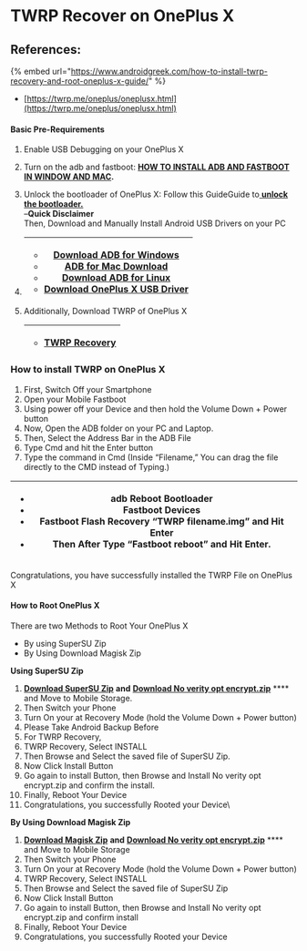 # TWRP Recover on OnePlus X

## References:

{% embed url="https://www.androidgreek.com/how-to-install-twrp-recovery-and-root-oneplus-x-guide/" %}

* [https://twrp.me/oneplus/oneplusx.html](https://twrp.me/oneplus/oneplusx.html)

#### Basic Pre-Requirements

1. Enable USB Debugging on your OnePlus X
2. Turn on the adb and fastboot: [**HOW TO INSTALL ADB AND FASTBOOT IN WINDOW AND MAC**](https://androidgreek.com/how-to-install-adb-and-fastboot-in-window-and-mac/)**.**
3. Unlock the bootloader of  OnePlus X: Follow this GuideGuide to[ **unlock the bootloader.**](https://c.mi.com/thread-1635834-1-0.html)\
   –**Quick Disclaimer**\
   Then, Download and Manually Install Android USB Drivers on your PC
4. | <ul><li><a href="http://droidfilehost.com/download-android-platform-tools-latest-windows-zip/"><strong>Download ADB for Windows</strong></a></li><li><a href="http://droidfilehost.com/download-android-platform-tools-latest-mac-zip/"><strong>ADB for Mac Download</strong></a></li><li><a href="http://droidfilehost.com/download-android-platform-tools-latest-linux-zip/"><strong>Download ADB for Linux</strong></a></li><li><a href="https://bit.ly/3iVR2B9"><strong>Download OnePlus X USB Driver</strong></a></li></ul> |
   | -------------------------------------------------------------------------------------------------------------------------------------------------------------------------------------------------------------------------------------------------------------------------------------------------------------------------------------------------------------------------------------------------------------------------------------------------------------------------------------------------------------------------------- |
5.  Additionally,  Download TWRP of OnePlus X

    | <ul><li><a href="https://twrp.me/oneplus/oneplusx.html"><strong>TWRP Recovery</strong></a></li></ul> |
    | ---------------------------------------------------------------------------------------------------- |

### How to install TWRP on OnePlus X

1. First, Switch Off your Smartphone
2. Open your Mobile Fastboot
3. Using power off your Device and then hold the Volume Down + Power button
4. Now, Open the ADB folder on your PC and Laptop.
5. Then, Select the Address Bar in the ADB File
6. Type Cmd and hit the Enter button
7. Type the command in Cmd (Inside “Filename,” You can drag the file directly to the CMD instead of Typing.)

| <ul><li>adb Reboot Bootloader</li><li>Fastboot Devices</li><li>Fastboot Flash Recovery “TWRP filename.img” and Hit Enter</li><li>Then After Type “Fastboot reboot” and Hit Enter.</li></ul> |
| ------------------------------------------------------------------------------------------------------------------------------------------------------------------------------------------- |

Congratulations, you have successfully installed the TWRP File on OnePlus X

#### How to Root OnePlus X

There are two Methods to Root Your OnePlus X

* By using SuperSU Zip
* By Using Download Magisk Zip

**Using SuperSU Zip**

1. &#x20;[**Download SuperSU Zip**](https://download.chainfire.eu/1220/SuperSU/SR5-SuperSU-v2.82-SR5-20171001224502.zip) **and** [**Download No verity opt encrypt.zip**](https://www.mediafire.com/file/p3zhivru97bdlke/no-verity-opt-encrypt-6.1.zip/file) **** and Move to Mobile Storage.
2. Then Switch your Phone
3. Turn On your at Recovery Mode (hold the Volume Down + Power button)
4. Please Take Android Backup Before
5. For TWRP Recovery,
6. TWRP Recovery, Select INSTALL
7. Then Browse and Select the saved file of  SuperSU Zip.
8. Now Click Install Button
9. Go again to install Button, then Browse and Install No verity opt encrypt.zip and confirm the install.
10. Finally, Reboot Your Device
11. Congratulations, you successfully Rooted your Device\


**By Using Download Magisk Zip**

1. &#x20;[**Download Magisk Zip**](https://github.com/topjohnwu/Magisk/releases/download/v20.4/Magisk-v20.4.zip) **and** [**Download No verity opt encrypt.zip**](http://www.mediafire.com/file/p3zhivru97bdlke/no-verity-opt-encrypt-6.1.zip/file) **** and Move to Mobile Storage
2. Then Switch your Phone
3. Turn On your at Recovery Mode (hold the Volume Down + Power button)
4. TWRP Recovery, Select INSTALL
5. Then Browse and Select the saved file of  SuperSU Zip
6. Now Click Install Button
7. Go again to install Button, then Browse and Install No verity opt encrypt.zip and confirm install
8. Finally, Reboot Your Device
9. Congratulations, you successfully Rooted your Device



